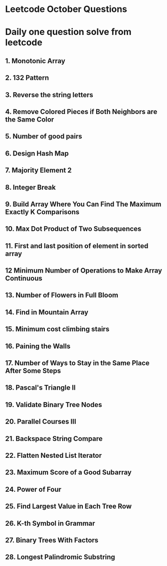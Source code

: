 # Leetcode October Questions
# Daily one question solve from leetcode
## 1. Monotonic Array
## 2. 132 Pattern
## 3. Reverse the string letters
## 4. Remove Colored Pieces if Both Neighbors are the Same Color
## 5. Number of good pairs
## 6. Design Hash Map 
## 7. Majority Element 2
## 8. Integer Break
## 9. Build Array Where You Can Find The Maximum Exactly K Comparisons
## 10. Max Dot Product of Two Subsequences
## 11. First and last position of element in sorted array
## 12 Minimum Number of Operations to Make Array Continuous
## 13. Number of Flowers in Full Bloom
## 14. Find in Mountain Array
## 15. Minimum cost climbing stairs
## 16. Paining the Walls
## 17. Number of Ways to Stay in the Same Place After Some Steps
## 18. Pascal's Triangle II
## 19. Validate Binary Tree Nodes
## 20. Parallel Courses III
## 21. Backspace String Compare
## 22. Flatten Nested List Iterator
## 23.  Maximum Score of a Good Subarray
## 24. Power of Four
## 25. Find Largest Value in Each Tree Row
## 26. K-th Symbol in Grammar
## 27. Binary Trees With Factors
## 28. Longest Palindromic Substring

